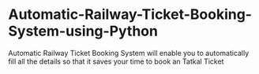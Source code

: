 # Automatic-Railway-Ticket-Booking-System-using-Python
Automatic Railway Ticket Booking System will enable you to automatically fill all the details so that it saves your time to book an Tatkal Ticket
